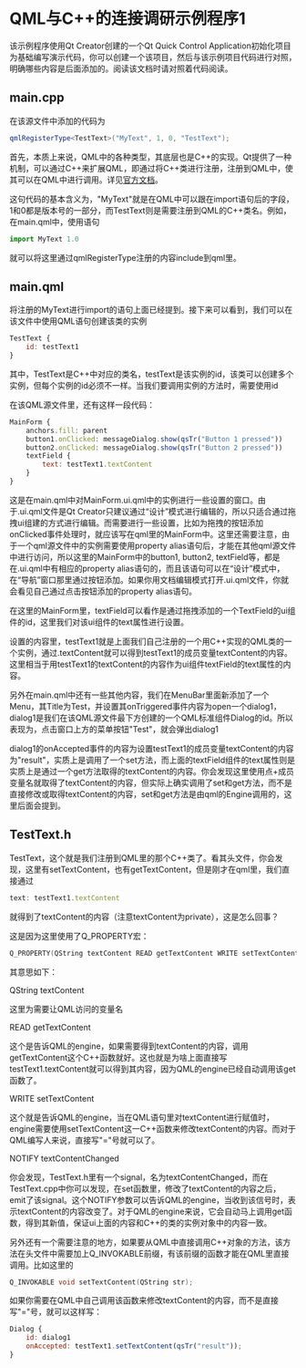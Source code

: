 # QML与C++的连接调研示例程序1

该示例程序使用Qt Creator创建的一个Qt Quick Control Application初始化项目为基础编写演示代码，你可以创建一个该项目，然后与该示例项目代码进行对照，明确哪些内容是后面添加的。阅读该文档时请对照着代码阅读。

## main.cpp

在该源文件中添加的代码为

```cpp
qmlRegisterType<TestText>("MyText", 1, 0, "TestText");
```

首先，本质上来说，QML中的各种类型，其底层也是C++的实现。Qt提供了一种机制，可以通过C++来扩展QML，即通过将C++类进行注册，注册到QML中，使其可以在QML中进行调用。详见[官方文档](http://doc.qt.io/qt-5/qtqml-cppintegration-definetypes.html)。

这句代码的基本含义为，"MyText"就是在QML中可以跟在import语句后的字段，1和0都是版本号的一部分，而TestText则是需要注册到QML的C++类名。例如，在main.qml中，使用语句

```javascript
import MyText 1.0
```

就可以将这里通过qmlRegisterType注册的内容include到qml里。

## main.qml

将注册的MyText进行import的语句上面已经提到。接下来可以看到，我们可以在该文件中使用QML语句创建该类的实例

```qml
TestText {
    id: testText1
}
```

其中，TestText是C++中对应的类名，testText是该实例的id，该类可以创建多个实例，但每个实例的id必须不一样。当我们要调用实例的方法时，需要使用id

在该QML源文件里，还有这样一段代码：

```qml
MainForm {
    anchors.fill: parent
    button1.onClicked: messageDialog.show(qsTr("Button 1 pressed"))
    button2.onClicked: messageDialog.show(qsTr("Button 2 pressed"))
    textField {
        text: testText1.textContent
    }
}
```

这是在main.qml中对MainForm.ui.qml中的实例进行一些设置的窗口。由于.ui.qml文件是Qt Creator只建议通过“设计”模式进行编辑的，所以只适合通过拖拽ui组建的方式进行编辑。而需要进行一些设置，比如为拖拽的按钮添加onClicked事件处理时，就应该写在qml里的MainForm中。这里还需要注意，由于一个qml源文件中的实例需要使用property alias语句后，才能在其他qml源文件中进行访问，所以这里的MainForm中的button1, button2, textField等，都是在.ui.qml中有相应的property alias语句的，而且该语句可以在“设计”模式中，在“导航”窗口那里通过按钮添加。如果你用文档编辑模式打开.ui.qml文件，你就会看见自己通过点击按钮添加的property alias语句。

在这里的MainForm里，textField可以看作是通过拖拽添加的一个TextField的ui组件的id，这里我们对该ui组件的text属性进行设置。

设置的内容里，testText1就是上面我们自己注册的一个用C++实现的QML类的一个实例，通过.textContent就可以得到testText1的成员变量textContent的内容。这里相当于用testText1的textContent的内容作为ui组件textField的text属性的内容。

另外在main.qml中还有一些其他内容，我们在MenuBar里面新添加了一个Menu，其Title为Test，并设置其onTriggered事件内容为open一个dialog1，dialog1是我们在该QML源文件最下方创建的一个QML标准组件Dialog的id。所以表现为，点击窗口上方的菜单按钮"Test"，就会弹出dialog1

dialog1的onAccepted事件的内容为设置testText1的成员变量textContent的内容为"result"，实质上是调用了一个set方法，而上面的textField组件的text属性则是实质上是通过一个get方法取得的textContent的内容。你会发现这里使用点+成员变量名就取得了textContent的内容，但实际上确实调用了set和get方法，而不是直接修改或取得textContent的内容，set和get方法是由qml的Engine调用的，这里后面会提到。

## TestText.h

TestText，这个就是我们注册到QML里的那个C++类了。看其头文件，你会发现，这里有setTextContent，也有getTextContent，但是刚才在qml里，我们直接通过

```qml
text: testText1.textContent
```

就得到了textContent的内容（注意textContent为private），这是怎么回事？

这是因为这里使用了Q_PROPERTY宏：

```cpp
Q_PROPERTY(QString textContent READ getTextContent WRITE setTextContent NOTIFY textContentChanged)
```

其意思如下：

QString textContent

这里为需要让QML访问的变量名

READ getTextContent

这个是告诉QML的engine，如果需要得到textContent的内容，调用getTextContent这个C++函数就好。这也就是为啥上面直接写testText1.textContent就可以得到其内容，因为QML的engine已经自动调用该get函数了。

WRITE setTextContent

这个就是告诉QML的engine，当在QML语句里对textContent进行赋值时，engine需要使用setTextContent这一C++函数来修改textContent的内容。而对于QML编写人来说，直接写"="号就可以了。

NOTIFY textContentChanged

你会发现，TestText.h里有一个signal，名为textContentChanged，而在TestText.cpp中你可以发现，在set函数里，修改了textContent的内容之后，emit了该signal。这个NOTIFY参数可以告诉QML的engine，当收到该信号时，表示textContent的内容改变了。对于QML的engine来说，它会自动马上调用get函数，得到其新值，保证ui上面的内容和C++的类的实例对象中的内容一致。

另外还有一个需要注意的地方，如果要从QML中直接调用C++对象的方法，该方法在头文件中需要加上Q_INVOKABLE前缀，有该前缀的函数才能在QML里直接调用。比如这里的

```cpp
Q_INVOKABLE void setTextContent(QString str);
```

如果你需要在QML中自己调用该函数来修改textContent的内容，而不是直接写"="号，就可以这样写：

```qml
Dialog {
    id: dialog1
    onAccepted: testText1.setTextContent(qsTr("result"));
}
```
